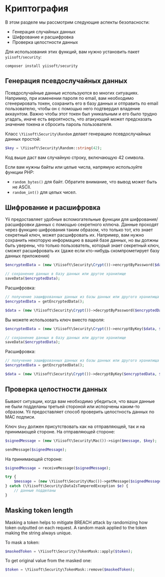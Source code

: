 # Криптография

В этом разделе мы рассмотрим следующие аспекты безопасности:

- Генерация случайных данных
- Шифрование и расшифровка
- Проверка целостности данных

Для использования этих функций, вам нужно установить пакет `yiisoft/security`:

```
composer install yiisoft/security
```

## Генерация псевдослучайных данных

Псевдослучайные данные используются во многих ситуациях.
Например, при изменении пароля по email, вам необходимо сгенерировать токен, сохранить его в базу данных и отправить по email пользователю, чтобы он с помощью него подтвердил владение аккаунтом.
Важно чтобы этот токен был уникальным и его было трудно угадать, иначе есть вероятность, что атакующий может предсказать значение токена и сбросить пароль пользователя.

Класс `\Yiisoft\Security\Random` делает генерацию псевдослучайных данных простой:

```php
$key = \Yiisoft\Security\Random::string(42);
```

Код выше даст вам случайную строку, включающую 42 символа.

Если вам нужны байты или целые числа, напрямую используйте функции PHP:

- `random_bytes()` для байт. Обратите внимание, что вывод может быть не ASCII.
- `random_int()` для целых чисел.

## Шифрование и расшифровка

Yii предоставляет удобные вспомогательные функции для шифрования/расшифровки данных с помощью секретного кллюча.
Данные проходят через функцию шифрования таким образом, что только тот, кто знает секретный ключ, может расшифровать их.
Например, вам нужно сохранить некоторую информацию в вашей базе данных, но вы должны быть уверены, что только пользователь, который знает секретный ключ, сможет расшифровать их (даже если кто-нибудь скомпрометирует базу данных приложения)

```php
$encryptedData = (new \Yiisoft\Security\Crypt())->encryptByPassword($data, $password);

// сохранение данных в базу данных или другое хранилище
saveData($encryptedData);
```

Расшифровка:

```php
// получение зашифрованных данных из базы данных или другого хранилища
$encryptedData = getEncryptedData();

$data = (new \Yiisoft\Security\Crypt())->decryptByPassword($encryptedData, $password);
```

Вы можете использовать ключ вместо пароля:

```php
$encryptedData = (new \Yiisoft\Security\Crypt())->encryptByKey($data, $key);

// сохранение данных в базу данных или другое хранилище
saveData($encryptedData);
```

Расшифровка:

```php
// получение зашифрованных данных из базы данных или другого хранилища
$encryptedData = getEncryptedData();

$data = (new \Yiisoft\Security\Crypt())->decryptByKey($encryptedData, $key);
```

## Проверка целостности данных

Бывают ситуации, когда вам необходимо убедиться, что ваши данные не были подделаны третьей стороной или испорчены каким-то образом.
Yii предоставляет способ проверить целостность данных по MAC подписи.

Ключ `$key` должен присутствовать как на отправляющей, так и на принимающей стороне. На отправляющей стороне:

```php
$signedMessage = (new \Yiisoft\Security\Mac())->sign($message, $key);

sendMessage($signedMessage);
```

На принимающей стороне:

```php
$signedMessage = receiveMessage($signedMessage);

try {
    $message = (new \Yiisoft\Security\Mac())->getMessage($signedMessage, $key);
} catch (\Yiisoft\Security\DataIsTamperedException $e) {
    // данные подделаны
}
```

## Masking token length

Masking a token helps to mitigate BREACH attack by randomizing how token outputted on each request.
A random mask applied to the token making the string always unique.

To mask a token:

```php
$maskedToken = \Yiisoft\Security\TokenMask::apply($token);
```

To get original value from the masked one:

```php
$token = \Yiisoft\Security\TokenMask::remove($maskedToken);
```

